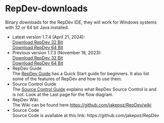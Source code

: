 RepDev-downloads
================

Binary downloads for the RepDev IDE, they will work for Windows systems with 32 or 64 bit Java installed.
<ul>
<li>Latest version 1.7.4 (April 21, 2024):</li>
<a href="https://github.com/jakepoz/RepDev-downloads/raw/master/RepDev-1.7.4_32Bit.zip">Download RepDev 32 Bit</a><BR>
<a href="https://github.com/jakepoz/RepDev-downloads/raw/master/RepDev-1.7.4_64Bit.zip">Download RepDev 64 Bit</a>


<li>Previous version 1.7.3 (November 18, 2023):</li>
<a href="https://github.com/jakepoz/RepDev-downloads/raw/master/RepDev-1.7.3_32Bit.zip">Download RepDev 32 Bit</a><BR>
<a href="https://github.com/jakepoz/RepDev-downloads/raw/master/RepDev-1.7.3_64Bit.zip">Download RepDev 64 Bit</a>


<li>RepDev Guide</li>
The <a href="https://github.com/jakepoz/RepDev-downloads/raw/master/RepDev_Guide.pdf">RepDev Guide</a> has a Quick Start guide for beginners.  It also list some of the features of RepDev and how to use them.

<li>Source Control Guide</li>
The <a href="https://github.com/jakepoz/RepDev-downloads/raw/master/RepDev_Source_Control_0.1.pdf">Source Control Guide</a> explains what RepDev Source Control is and is not.  Look at the Last page for the flow diagram.

<li>RepDev Wiki</li>
The Wiki can be found here <a href="https://github.com/jakepoz/RepDev/wiki">https://github.com/jakepoz/RepDev/wiki</a>

<li>Source Code</li>
Source Code is available at this link:
https://github.com/jakepoz/RepDev
</ul>
